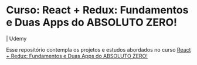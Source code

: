 # Curso: React + Redux: Fundamentos e Duas Apps do ABSOLUTO ZERO!
 | Udemy

Esse repositório contempla os projetos e estudos abordados no curso [React + Redux: Fundamentos e Duas Apps do ABSOLUTO ZERO!](https://www.udemy.com/react-redux-pt/)
